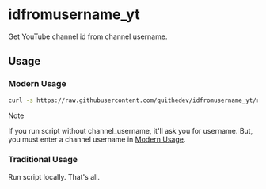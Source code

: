 # idfromusername_yt
Get YouTube channel id from channel username.

## Usage

### Modern Usage

```bash
curl -s https://raw.githubusercontent.com/quithedev/idfromusername_yt/refs/heads/main/main.py | python3 - channel_username
```

> [!NOTE]
> If you run script without channel_username, it'll ask you for username. But, you must enter a channel username in [Modern Usage](#modern-usage).

### Traditional Usage
Run script locally. That's all.
